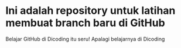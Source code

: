 # Ini adalah repository untuk latihan membuat branch baru di GitHub
Belajar GitHub di Dicoding itu seru!
Apalagi belajarnya di Dicoding 

